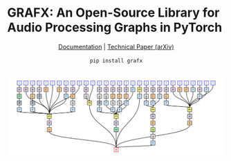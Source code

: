 # GRAFX: An Open-Source Library for Audio Processing Graphs in PyTorch


<center>

[Documentation](https://sh-lee97.github.io/grafx) | [Technical Paper (arXiv)]()

`pip install grafx`

<br>
<img src="sphinx-doc/source/imgs/cambridge_RememberDecember_CUNextTime.svg">
</center>